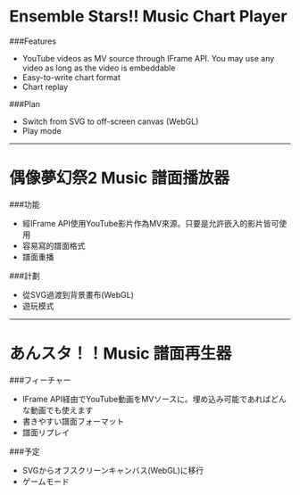 # Ensemble Stars!! Music Chart Player

###Features

+ YouTube videos as MV source through IFrame API. You may use any video as long as the video is embeddable
+ Easy-to-write chart format
+ Chart replay

###Plan

+ Switch from SVG to off-screen canvas (WebGL)
+ Play mode

----

# 偶像夢幻祭2 Music 譜面播放器

###功能

+ 經IFrame API使用YouTube影片作為MV來源。只要是允許嵌入的影片皆可使用
+ 容易寫的譜面格式
+ 譜面重播

###計劃

+ 從SVG過渡到背景畫布(WebGL)
+ 遊玩模式

----

# あんスタ！！Music 譜面再生器

###フィーチャー
+ IFrame API経由でYouTube動画をMVソースに。埋め込み可能であればどんな動画でも使えます
+ 書きやすい譜面フォーマット
+ 譜面リプレイ

###予定
+ SVGからオフスクリーンキャンバス(WebGL)に移行
+ ゲームモード
